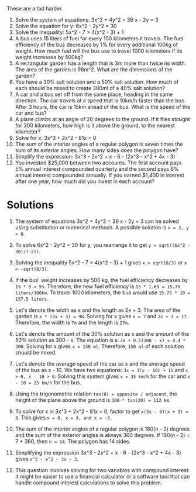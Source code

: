 These are a tad harder. 

1. Solve the system of equations:
   3x^2 + 4y^2 = 39
   x - 2y = 3
2. Solve the equation for y: 6x^2 - 2y^2 = 30
3. Solve the inequality: 5x^2 - 7 > 4(x^2 - 3) + 1
4. A bus uses 15 liters of fuel for every 100 kilometers it travels. The fuel efficiency of the bus decreases by 1% for every additional 100kg of weight. How much fuel will the bus use to travel 1000 kilometers if its weight increases by 500kg?
5. A rectangular garden has a length that is 3m more than twice its width. The area of the garden is 98m^2. What are the dimensions of the garden?
6. You have a 30% salt solution and a 50% salt solution. How much of each should be mixed to create 300ml of a 40% salt solution?
7. A car and a bus set off from the same place, heading in the same direction. The car travels at a speed that is 10km/h faster than the bus. After 3 hours, the car is 15km ahead of the bus. What is the speed of the car and bus?
8. A plane climbs at an angle of 20 degrees to the ground. If it flies straight for 300 kilometers, how high is it above the ground, to the nearest kilometer?
9. Solve for x: 3x^3 + 2x^2 - 81x = 0
10. The sum of the interior angles of a regular polygon is seven times the sum of its exterior angles. How many sides does the polygon have?
11. Simplify the expression: 3x^3 - 2x^2 + x - 6 - (2x^3 - x^2 + 4x - 3)
12. You invested $25,000 between two accounts. The first account pays 5% annual interest compounded quarterly and the second pays 6% annual interest compounded annually. If you earned $1,400 in interest after one year, how much did you invest in each account?

# Solutions

1. The system of equations
   3x^2 + 4y^2 = 39
   x - 2y = 3
   can be solved using substitution or numerical methods. A possible solution is `x = 3, y = 0`.

2. To solve 6x^2 - 2y^2 = 30 for y, you rearrange it to get `y = sqrt((6x^2 - 30)/(-2))`.

3. Solving the inequality 5x^2 - 7 > 4(x^2 - 3) + 1 gives `x > sqrt(8/3)` or `x < -sqrt(8/3)`.

4. If the bus' weight increases by 500 kg, the fuel efficiency decreases by `1% * 5 = 5%`. Therefore, the new fuel efficiency is `15 * 1.05 = 15.75 liters/100km`. To travel 1000 kilometers, the bus would use `15.75 * 10 = 157.5 liters`.

5. Let's denote the width as x and the length as 2x + 3. The area of the garden is `x * (2x + 3) = 98`. Solving for x gives `x = 7` and `2x + 3 = 17`. Therefore, the width is `7m` and the length is `17m`.

6. Let's denote the amount of the 30% solution as x and the amount of the 50% solution as 300 - x. The equation is `0.3x + 0.5(300 - x) = 0.4 * 300`. Solving for x gives `x = 150 ml`. Therefore, `150 ml` of each solution should be mixed.

7. Let's denote the average speed of the car as x and the average speed of the bus as x - 10. We have two equations: `3x = 3(x - 10) + 15` and `x > 0, x - 10 > 0`. Solving this system gives `x = 35 km/h` for the car and `x - 10 = 25 km/h` for the bus.

8. Using the trigonometric relation `tan(θ) = opposite / adjacent`, the height of the plane above the ground is `300 * tan(20) = 112 km`.

9. To solve for x in 3x^3 + 2x^2 - 81x = 0, factor to get `x(3x - 9)(x + 3) = 0`. This gives `x = 0, x = 3, and x = -3`.

10. The sum of the interior angles of a regular polygon is 180(n - 2) degrees and the sum of the exterior angles is always 360 degrees. If 180(n - 2) = 7 * 360, then `n = 14`. The polygon has 14 sides.

11. Simplifying the expression 3x^3 - 2x^2 + x - 6 - (2x^3 - x^2 + 4x - 3) gives `x^3 - x^2 - 3x - 3`.

12. This question involves solving for two variables with compound interest. It might be easier to use a financial calculator or a software tool that can handle compound interest calculations to solve this problem.
